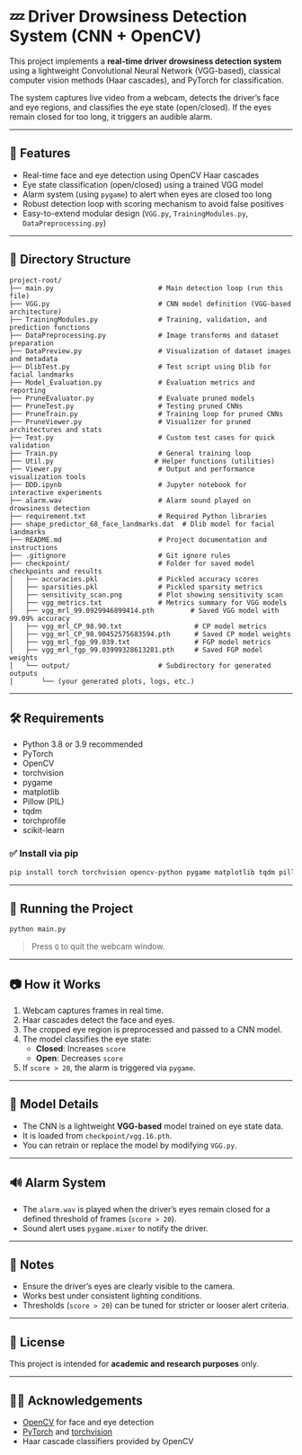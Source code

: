 # 💤 Driver Drowsiness Detection System (CNN + OpenCV)

This project implements a **real-time driver drowsiness detection system** using a lightweight Convolutional Neural Network (VGG-based), classical computer vision methods (Haar cascades), and PyTorch for classification.

The system captures live video from a webcam, detects the driver’s face and eye regions, and classifies the eye state (open/closed). If the eyes remain closed for too long, it triggers an audible alarm.

---

## 🚀 Features

- Real-time face and eye detection using OpenCV Haar cascades  
- Eye state classification (open/closed) using a trained VGG model  
- Alarm system (using `pygame`) to alert when eyes are closed too long  
- Robust detection loop with scoring mechanism to avoid false positives  
- Easy-to-extend modular design (`VGG.py`, `TrainingModules.py`, `DataPreprocessing.py`)  

---

## 📁 Directory Structure

```
project-root/
├── main.py                          # Main detection loop (run this file)
├── VGG.py                           # CNN model definition (VGG-based architecture)
├── TrainingModules.py               # Training, validation, and prediction functions
├── DataPreprocessing.py             # Image transforms and dataset preparation
├── DataPreview.py                   # Visualization of dataset images and metadata
├── DlibTest.py                      # Test script using Dlib for facial landmarks
├── Model_Evaluation.py              # Evaluation metrics and reporting
├── PruneEvaluator.py                # Evaluate pruned models
├── PruneTest.py                     # Testing pruned CNNs
├── PruneTrain.py                    # Training loop for pruned CNNs
├── PruneViewer.py                   # Visualizer for pruned architectures and stats
├── Test.py                          # Custom test cases for quick validation
├── Train.py                         # General training loop
├── Util.py                         # Helper functions (utilities)
├── Viewer.py                        # Output and performance visualization tools
├── DDD.ipynb                        # Jupyter notebook for interactive experiments
├── alarm.wav                        # Alarm sound played on drowsiness detection
├── requirement.txt                  # Required Python libraries
├── shape_predictor_68_face_landmarks.dat  # Dlib model for facial landmarks
├── README.md                        # Project documentation and instructions
├── .gitignore                       # Git ignore rules
├── checkpoint/                      # Folder for saved model checkpoints and results
│   ├── accuracies.pkl               # Pickled accuracy scores
│   ├── sparsities.pkl               # Pickled sparsity metrics
│   ├── sensitivity_scan.png         # Plot showing sensitivity scan
│   ├── vgg_metrics.txt              # Metrics summary for VGG models
│   ├── vgg_mrl_99.0929946899414.pth         # Saved VGG model with 99.09% accuracy
│   ├── vgg_mrl_CP_98.90.txt                  # CP model metrics
│   ├── vgg_mrl_CP_98.90452575683594.pth      # Saved CP model weights
│   ├── vgg_mrl_fgp_99.039.txt                # FGP model metrics
│   ├── vgg_mrl_fgp_99.03999328613281.pth     # Saved FGP model weights
│   └── output/                      # Subdirectory for generated outputs
│       └── (your generated plots, logs, etc.)

```

---

## 🛠️ Requirements

- Python 3.8 or 3.9 recommended  
- PyTorch  
- OpenCV  
- torchvision  
- pygame  
- matplotlib  
- Pillow (PIL)  
- tqdm  
- torchprofile  
- scikit-learn  

### ✅ Install via pip

```bash
pip install torch torchvision opencv-python pygame matplotlib tqdm pillow scikit-learn torchprofile
```

---

## 🧪 Running the Project

```bash
python main.py
```

> Press `Q` to quit the webcam window.

---

## 📷 How it Works

1. Webcam captures frames in real time.  
2. Haar cascades detect the face and eyes.  
3. The cropped eye region is preprocessed and passed to a CNN model.  
4. The model classifies the eye state:  
   - **Closed**: Increases `score`  
   - **Open**: Decreases `score`  
5. If `score > 20`, the alarm is triggered via `pygame`.

---

## 🧠 Model Details

- The CNN is a lightweight **VGG-based** model trained on eye state data.  
- It is loaded from `checkpoint/vgg.16.pth`.  
- You can retrain or replace the model by modifying `VGG.py`.

---

## 🔊 Alarm System

- The `alarm.wav` is played when the driver’s eyes remain closed for a defined threshold of frames (`score > 20`).  
- Sound alert uses `pygame.mixer` to notify the driver.

---

## 📌 Notes

- Ensure the driver’s eyes are clearly visible to the camera.  
- Works best under consistent lighting conditions.  
- Thresholds (`score > 20`) can be tuned for stricter or looser alert criteria.

---

## 🧾 License

This project is intended for **academic and research purposes** only.

---

## 🙋‍♂️ Acknowledgements

- [OpenCV](https://opencv.org/) for face and eye detection  
- [PyTorch](https://pytorch.org/) and [torchvision](https://pytorch.org/vision/stable/index.html)  
- Haar cascade classifiers provided by OpenCV  

